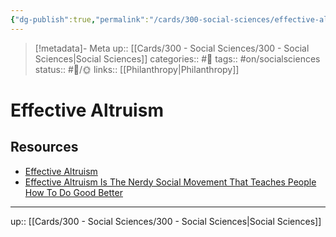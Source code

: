 ```yaml
---
{"dg-publish":true,"permalink":"/cards/300-social-sciences/effective-altruism/"}
---
```



> [!metadata]- Meta
> up:: [[Cards/300 - Social Sciences/300 - Social Sciences\|Social Sciences]]
> categories:: #📝 
> tags::  #on/socialsciences 
> status:: #📝/🌞
> links:: [[Philanthropy\|Philanthropy]]

# Effective Altruism

## Resources
- [Effective Altruism](https://www.effectivealtruism.org/)
- [Effective Altruism Is The Nerdy Social Movement That Teaches People How To Do Good Better](https://www.reddit.com/r/philosophy/comments/9xyjee/effective_altruism_is_the_nerdy_social_movement/)



---
up:: [[Cards/300 - Social Sciences/300 - Social Sciences\|Social Sciences]]